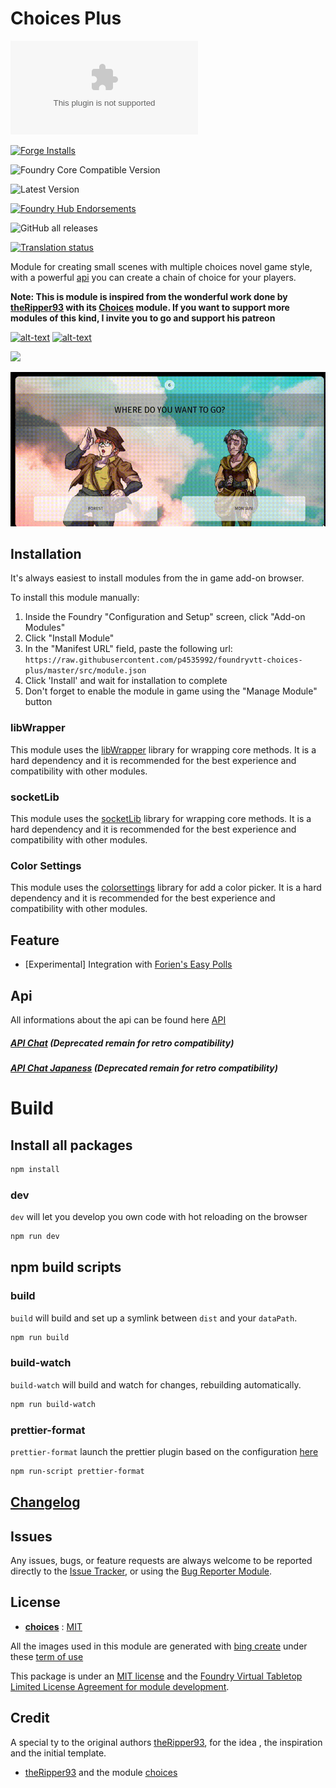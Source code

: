 # Choices Plus

![Latest Release Download Count](https://img.shields.io/github/downloads/p4535992/foundryvtt-choices-plus/latest/module.zip?color=2b82fc&label=DOWNLOADS&style=for-the-badge)

[![Forge Installs](https://img.shields.io/badge/dynamic/json?label=Forge%20Installs&query=package.installs&suffix=%25&url=https%3A%2F%2Fforge-vtt.com%2Fapi%2Fbazaar%2Fpackage%2Fchoices-plus&colorB=006400&style=for-the-badge)](https://forge-vtt.com/bazaar#package=choices-plus)

![Foundry Core Compatible Version](https://img.shields.io/badge/dynamic/json.svg?url=https%3A%2F%2Fraw.githubusercontent.com%2Fp4535992%2Ffoundryvtt-choices-plus%2Fmaster%2Fsrc%2Fmodule.json&label=Foundry%20Version&query=$.compatibility.verified&colorB=orange&style=for-the-badge)

![Latest Version](https://img.shields.io/badge/dynamic/json.svg?url=https%3A%2F%2Fraw.githubusercontent.com%2Fp4535992%2Ffoundryvtt-choices-plus%2Fmaster%2Fsrc%2Fmodule.json&label=Latest%20Release&prefix=v&query=$.version&colorB=red&style=for-the-badge)

[![Foundry Hub Endorsements](https://img.shields.io/endpoint?logoColor=white&url=https%3A%2F%2Fwww.foundryvtt-hub.com%2Fwp-json%2Fhubapi%2Fv1%2Fpackage%2Fchoices-plus%2Fshield%2Fendorsements&style=for-the-badge)](https://www.foundryvtt-hub.com/package/choices-plus/)

![GitHub all releases](https://img.shields.io/github/downloads/p4535992/foundryvtt-choices-plus/total?style=for-the-badge)

[![Translation status](https://weblate.foundryvtt-hub.com/widgets/choices-plus/-/287x66-black.png)](https://weblate.foundryvtt-hub.com/engage/choices-plus/)

Module for creating small scenes with multiple choices novel game style, with a powerful [api](./wiki/api.md) you can create a chain of choice for your players.

**Note: This is module is inspired from the  wonderful work done by [theRipper93](https://theripper93.com/) with its [Choices](https://github.com/theripper93/choices) module.
If you want to support more modules of this kind, I invite you to go and support his patreon**

[![alt-text](https://img.shields.io/badge/-Patreon-%23ff424d?style=for-the-badge)](https://www.patreon.com/theripper93) [![alt-text](https://img.shields.io/badge/-Discord-%235662f6?style=for-the-badge)](https://discord.gg/F53gBjR97G)

![](./wiki/videos/video_example_1.gif)

![](./wiki/videos/video_example_2.gif)

## Installation

It's always easiest to install modules from the in game add-on browser.

To install this module manually:
1.  Inside the Foundry "Configuration and Setup" screen, click "Add-on Modules"
2.  Click "Install Module"
3.  In the "Manifest URL" field, paste the following url:
`https://raw.githubusercontent.com/p4535992/foundryvtt-choices-plus/master/src/module.json`
4.  Click 'Install' and wait for installation to complete
5.  Don't forget to enable the module in game using the "Manage Module" button

### libWrapper

This module uses the [libWrapper](https://github.com/ruipin/fvtt-lib-wrapper) library for wrapping core methods. It is a hard dependency and it is recommended for the best experience and compatibility with other modules.

### socketLib

This module uses the [socketLib](https://github.com/manuelVo/foundryvtt-socketlib) library for wrapping core methods. It is a hard dependency and it is recommended for the best experience and compatibility with other modules.

### Color Settings

This module uses the [colorsettings](https://github.com/ardittristan/VTTColorSettings) library for add a color picker. It is a hard dependency and it is recommended for the best experience and compatibility with other modules.

## Feature

- [Experimental] Integration  with [Forien's Easy Polls](https://github.com/Forien/foundryvtt-forien-easy-polls)


## Api

All informations about the api can be found here [API](./wiki/api.md)

##### [API Chat](./wiki/api_chat.txt) (Deprecated remain for retro compatibility)

##### [API Chat Japaness](./wiki/api_chat_ja.txt) (Deprecated remain for retro compatibility)

# Build

## Install all packages

```bash
npm install
```

### dev

`dev` will let you develop you own code with hot reloading on the browser

```bash
npm run dev
```

## npm build scripts

### build

`build` will build and set up a symlink between `dist` and your `dataPath`.

```bash
npm run build
```

### build-watch

`build-watch` will build and watch for changes, rebuilding automatically.

```bash
npm run build-watch
```

### prettier-format

`prettier-format` launch the prettier plugin based on the configuration [here](./.prettierrc)

```bash
npm run-script prettier-format
```

## [Changelog](./CHANGELOG.md)

## Issues

Any issues, bugs, or feature requests are always welcome to be reported directly to the [Issue Tracker](https://github.com/p4535992/foundryvtt-choices-plus/issues ), or using the [Bug Reporter Module](https://foundryvtt.com/packages/bug-reporter/).

## License

- **[choices](https://github.com/theripper93/choices)** : [MIT](https://github.com/theripper93/choices/blob/master/LICENSE)

All the images used in this module are generated with [bing create](https://www.bing.com/create) under these [term of use](https://www.bing.com/new/termsofuse?FORM=GENTOS)

This package is under an [MIT license](LICENSE) and the [Foundry Virtual Tabletop Limited License Agreement for module development](https://foundryvtt.com/article/license/).

## Credit

A special ty to the original authors [theRipper93](https://theripper93.com/), for the idea , the inspiration and the initial template.

- [theRipper93](https://theripper93.com/) and the module [choices](https://github.com/theripper93/choices)
